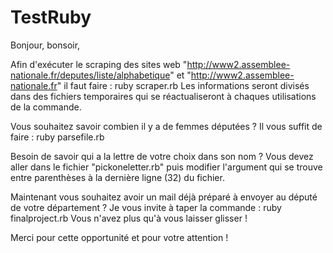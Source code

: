 # TestRuby

Bonjour, bonsoir,

Afin d'exécuter le scraping des sites web "http://www2.assemblee-nationale.fr/deputes/liste/alphabetique" et "http://www2.assemblee-nationale.fr" il faut faire : ruby scraper.rb
Les informations seront divisés dans des fichiers temporaires qui se réactualiseront à chaques utilisations de la commande.

Vous souhaitez savoir combien il y a de femmes députées ?
Il vous suffit de faire : ruby parsefile.rb

Besoin de savoir qui a la lettre de votre choix dans son nom ? 
Vous devez aller dans le fichier "pickoneletter.rb" puis modifier l'argument qui se trouve entre parenthèses à la dernière ligne (32) du fichier.

Maintenant vous souhaitez avoir un mail déjà préparé à envoyer au député de votre département ?
Je vous invite à taper la commande : ruby finalproject.rb
Vous n'avez plus qu'à vous laisser glisser !

Merci pour cette opportunité et pour votre attention !
